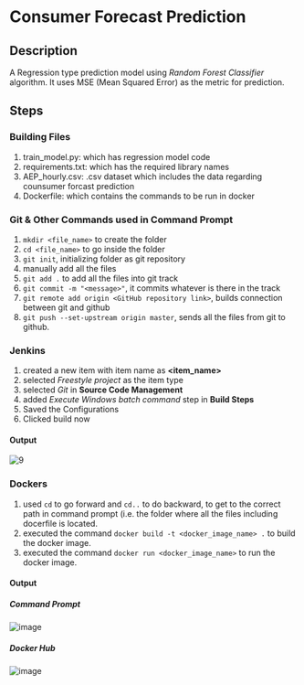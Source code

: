 # Consumer Forecast Prediction

## Description
A Regression type prediction model using *Random Forest Classifier* algorithm. It uses MSE (Mean Squared Error) as the metric for prediction.

## Steps

### Building Files
1) train_model.py: which has regression model code
2) requirements.txt: which has the required library names
3) AEP_hourly.csv: .csv dataset which includes the data regarding counsumer forcast prediction
4) Dockerfile: which contains the commands to be run in docker

### Git & Other Commands used in Command Prompt
1) `mkdir <file_name>` to create the folder
2) `cd <file_name>` to go inside the folder
3) `git init`, initializing folder as git repository
4) manually add all the files
5) `git add .` to add all the files into git track
6) `git commit -m "<message>"`, it commits whatever is there in the track
7) `git remote add origin <GitHub repository link>`, builds connection between git and github
8) `git push --set-upstream origin master`, sends all the files from git to github.


### Jenkins
1) created a new item with item name as **<item_name>**
2) selected *Freestyle project* as the item type
3) selected *Git* in **Source Code Management**
4) added *Execute Windows batch command* step in **Build Steps**
5) Saved the Configurations
6) Clicked build now

#### Output
  ![9](https://github.com/user-attachments/assets/18b19383-1538-4382-bffb-b1bea6e8db5e)

### Dockers
1) used `cd` to go forward and `cd..` to do backward, to get to the correct path in command prompt (i.e. the folder where all the files including docerfile is located.
2) executed the command `docker build -t <docker_image_name> .` to build the docker image.
3) executed the command `docker run <docker_image_name>` to run the docker image.

#### Output
  ##### Command Prompt
  
![image](https://github.com/user-attachments/assets/2bf579eb-4c99-4742-8060-13dd12a2ef51)

  
  ##### Docker Hub
![image](https://github.com/user-attachments/assets/a561b618-50fb-47dc-8de4-431a53af305b)



